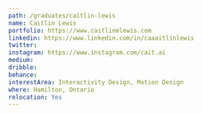 ```yaml
---
path: /graduates/caitlin-lewis
name: Caitlin Lewis
portfolio: https://www.caitlinmlewis.com
linkedin: https://www.linkedin.com/in/caaaitlinlewis
twitter:
instagram: https://www.instagram.com/cait.ai
medium:
dribble:
behance:
interestArea: Interactivity Design, Motion Design
where: Hamilton, Ontario
relocation: Yes
---
```


							
